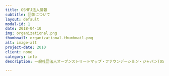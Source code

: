 ```yaml
---
title: OSMFJ法人情報
subtitle: 団体について
layout: default
modal-id: 1
date: 2018-04-10
img: organizational.png
thumbnail: organizational-thumbnail.png
alt: image-alt
project-date: 2010
client: none
category: info
description: 一般社団法人オープンストリートマップ・ファウンデーション・ジャパン(OSMFJ)は、日本のOSMコミュニティ活動を支援する団体です。<br>私たちはOpenStreetMapの活動趣旨に賛同し、日本における自由な地図情報および日本語による世界の自由な地図情報の発展とそれに伴う技術発展を促進します。<br>OSMFJの活動はOSMプロジェクトを制御しません。またOSMプロジェクトを所有しているわけでもありません。<br>私たちの活動は自由な地理空間データの発展、開発、配分を奨励することと、そして、誰でも使用、共有できる地理空間データを提供することを目的としています。またオープンストリートマップ財団（OSMF：イギリス)と連携し、OSMFの日本国内窓口として、コミュニティーの発展と自由な地図情報の推進を図っていきます。<br>詳しくは<a href="http://wiki.openstreetmap.org/wiki/OSMFJ/bylaws">定款</a>を参照ください。

---
```

